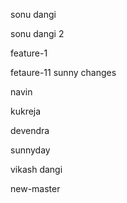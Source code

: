 sonu dangi

sonu dangi 2



feature-1

fetaure-11
sunny changes

navin

kukreja

devendra

sunnyday

vikash dangi

new-master